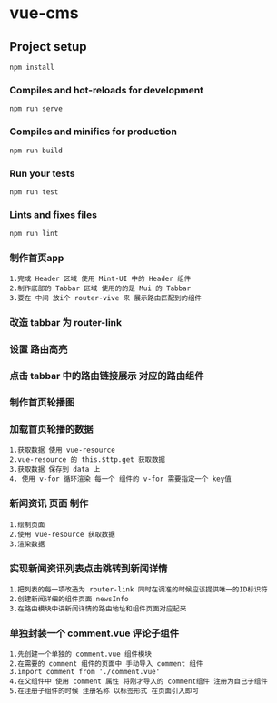 # vue-cms

## Project setup
```
npm install
```

### Compiles and hot-reloads for development
```
npm run serve
```

### Compiles and minifies for production
```
npm run build
```

### Run your tests
```
npm run test
```

### Lints and fixes files
```
npm run lint
```

### 制作首页app
```
1.完成 Header 区域 使用 Mint-UI 中的 Header 组件
2.制作底部的 Tabbar 区域 使用的的是 Mui 的 Tabbar
3.要在 中间 放i个 router-vive 来 展示路由匹配到的组件
```
### 改造 tabbar 为 router-link

### 设置 路由高亮

### 点击 tabbar 中的路由链接展示 对应的路由组件

### 制作首页轮播图

### 加载首页轮播的数据
```
1.获取数据 使用 vue-resource 
2.vue-resource 的 this.$ttp.get 获取数据
3.获取数据 保存到 data 上 
4. 使用 v-for 循环渲染 每一个 组件的 v-for 需要指定一个 key值 
```

### 新闻资讯 页面 制作
```
1.绘制页面
2.使用 vue-resource 获取数据
3.渲染数据
```

### 实现新闻资讯列表点击跳转到新闻详情
```$xslt
1.把列表的每一项改造为 router-link 同时在调准的时候应该提供唯一的ID标识符
2.创建新闻详细的组件页面 newsInfo
3.在路由模块中讲新闻详情的路由地址和组件页面对应起来
```
### 单独封装一个 comment.vue 评论子组件 
```
1.先创建一个单独的 comment.vue 组件模块
2.在需要的 comment 组件的页面中 手动导入 comment 组件
3.import comment from './comment.vue'
4.在父组件中 使用 comment 属性 将刚才导入的 comment组件 注册为自己子组件
5.在注册子组件的时候 注册名称 以标签形式 在页面引入即可
``` 
